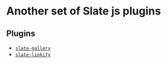 # Another set of Slate js plugins

## Plugins

- [`slate-gallery`](./packages/slate-gallery)
- [`slate-linkify`](./packages/slate-linkify)
